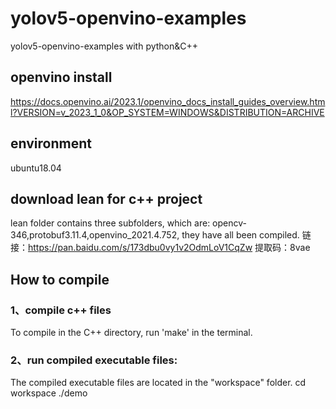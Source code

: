 # yolov5-openvino-examples
yolov5-openvino-examples with python&amp;C++

## openvino install 
https://docs.openvino.ai/2023.1/openvino_docs_install_guides_overview.html?VERSION=v_2023_1_0&OP_SYSTEM=WINDOWS&DISTRIBUTION=ARCHIVE

## environment
ubuntu18.04

## download lean for c++ project
lean folder contains three subfolders, which are: opencv-346,protobuf3.11.4,openvino_2021.4.752, they have all been compiled.
链接：https://pan.baidu.com/s/173dbu0vy1v2OdmLoV1CqZw 
提取码：8vae 

## How to compile
### 1、compile c++ files
  To compile in the C++ directory, run 'make' in the terminal.
  
### 2、run compiled executable files:
  The compiled executable files are located in the "workspace" folder.
  cd workspace
  ./demo
